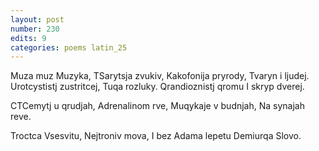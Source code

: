 ```yaml
---
layout: post
number: 230
edits: 9
categories: poems latin_25
---
```


Muza muz
Muzyka, 
TSarytsja zvukiv, 
Kakofonija pryrody, 
Tvaryn i ljudej.
Urotcystistj zustritcej,
Tuqa rozluky.
Qrandioznistj qromu 
I skryp dverej.

CTCemytj u qrudjah, 
Adrenalinom rve,
Muqykaje v budnjah,
Na synajah reve.

Troctca Vsesvitu,
Nejtroniv mova,
I bez Adama lepetu 
Demiurqa Slovo.

